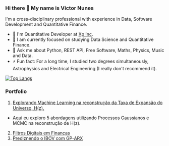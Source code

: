 ### Hi there 👋 My name is Victor Nunes

I'm a cross-disciplinary professional with experience in Data, Software Development and Quantitative Finance.

- 🔭 I'm Quantitative Developer at [Xp Inc](https://www.xpinc.com/).
- 🌱 I am currently focused on studying Data Science and Quantitative Finance.
- 💬 Ask me about Python, REST API, Free Software, Maths, Physics, Music and Data.
- ⚡ Fun fact: For a long time, I studied two degrees simultaneously, Astrophysics and Electrical Engineering (I really don't recommend it).

<!-- [![Anurag's github stats](https://github-readme-stats.vercel.app/api?username=VicSanNun)](https://github.com/anuraghazra/github-readme-stats) -->

[![Top Langs](https://github-readme-stats.vercel.app/api/top-langs/?username=VicSanNun&layout=compact)](https://github.com/anuraghazra/github-readme-stats)

### Portfolio
1. [Explorando Machine Learning na reconstrução da Taxa de Expansão do Universo, H(z).](https://github.com/VicSanNun/HzRegression/blob/main/main.ipynb)
  * Aqui eu exploro 5 abordagens utilizando Processos Gaussianos e MCMC na reconstrução de H(z).
2. [Filtros Digitais em Finanças](https://github.com/VicSanNun/Filter_in_Finance/blob/main/main.ipynb)
3. [Prediznendo o IBOV com GP-ARX](https://github.com/VicSanNun/GO-ARX_IBOV/blob/main/main.ipynb)
<!--
**VicSanNun/VicSanNun** is a ✨ _special_ ✨ repository because its `README.md` (this file) appears on your GitHub profile.

Here are some ideas to get you started:

- 🔭 I’m currently working on ...
- 🌱 I’m currently learning ...
- 👯 I’m looking to collaborate on ...
- 🤔 I’m looking for help with ...
- 💬 Ask me about ...
- 📫 How to reach me: ...
- 😄 Pronouns: ...
- ⚡ Fun fact: ...
-->
